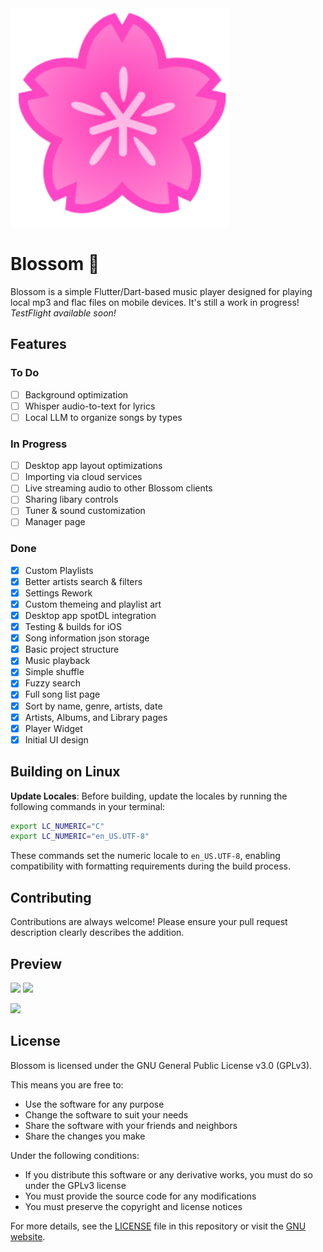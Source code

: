 
<img src="https://github.com/WindingMotor/Blossom-Player/blob/main/assets/BlossomLogo.svg" width="350" height="auto">

# Blossom 🌸

Blossom is a simple Flutter/Dart-based music player designed for playing local mp3 and flac files on mobile devices. It's still a work in progress!
*TestFlight available soon!*

## Features

### To Do
- [ ] Background optimization
- [ ] Whisper audio-to-text for lyrics
- [ ] Local LLM to organize songs by types

### In Progress
- [ ] Desktop app layout optimizations
- [ ] Importing via cloud services
- [ ] Live streaming audio to other Blossom clients
- [ ] Sharing libary controls
- [ ] Tuner & sound customization
- [ ] Manager page

### Done
- [X] Custom Playlists
- [X] Better artists search & filters
- [X] Settings Rework
- [X] Custom themeing and playlist art
- [X] Desktop app spotDL integration
- [X] Testing & builds for iOS
- [X] Song information json storage
- [x] Basic project structure
- [X] Music playback
- [X] Simple shuffle
- [X] Fuzzy search
- [X] Full song list page
- [X] Sort by name, genre, artists, date
- [X] Artists, Albums, and Library pages
- [X] Player Widget
- [x] Initial UI design

## Building on Linux

**Update Locales**:
Before building, update the locales by running the following commands in your terminal:
```bash
export LC_NUMERIC="C"
export LC_NUMERIC="en_US.UTF-8"
```

These commands set the numeric locale to `en_US.UTF-8`, enabling compatibility with formatting requirements during the build process.

## Contributing

Contributions are always welcome! Please ensure your pull request description clearly describes the addition.

## Preview

<img src="https://media.discordapp.net/attachments/1227813910816755746/1280310520141844633/IMG_4231.png?ex=66d79d97&is=66d64c17&hm=29198c88f22366ec206a21ba9f8c59fbaeb7c8807127138090ffaca70e29fd99&=&format=webp&quality=lossless&width=326&height=656" width="350" height="auto">

<img src="https://media.discordapp.net/attachments/1227813910816755746/1280310692720676989/IMG_4234.png?ex=66d79dc0&is=66d64c40&hm=89de7e19a29f5757e0775087efe985fcd09ebe52e288aff493aa8c04c130d67d&=&format=webp&quality=lossless&width=336&height=657" width="350" height="auto">

<img src="https://media.discordapp.net/attachments/1227813910816755746/1280310519235870833/IMG_4233.png?ex=66d79d96&is=66d64c16&hm=c4656bf55ccb461a4ca578867702fff7913a03943d4ef1566b3ab8d6a9efaf3f&=&format=webp&quality=lossless&width=329&height=657
" width="350" height="auto">

## License

Blossom is licensed under the GNU General Public License v3.0 (GPLv3).

This means you are free to:
- Use the software for any purpose
- Change the software to suit your needs
- Share the software with your friends and neighbors
- Share the changes you make

Under the following conditions:
- If you distribute this software or any derivative works, you must do so under the GPLv3 license
- You must provide the source code for any modifications
- You must preserve the copyright and license notices

For more details, see the [LICENSE](LICENSE) file in this repository or visit the [GNU website](https://www.gnu.org/licenses/gpl-3.0.en.html).

